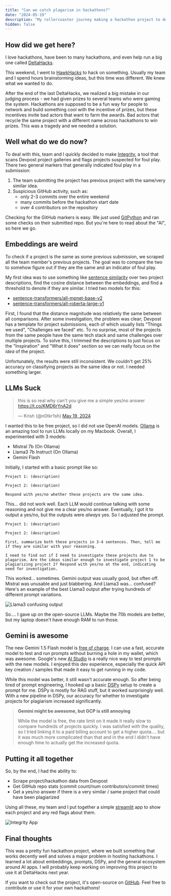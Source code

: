 ```yaml
---
title: "Can we catch plagarism in hackathons?"
date: "2024-05-19"
description: "My rollercoaster journey making a hackathon project to detect plagiarism in hackathon submissions."
hidden: false
---
```


## How did we get here?

I love hackathons, have been to many hackathons, and even help run a big one called [DeltaHacks](https://deltahacks.com).

This weekend, I went to [HawkHacks](https://hawkhacks.ca/) to hack on something. Usually my team and I spend hours brainstorming ideas, but this time was different. We knew what we wanted to do.

After the end of the last DeltaHacks, we realized a big mistake in our judging process - we had given prizes to several teams who were gaming the system. Hackathons are supposed to be a fun way for people to network and build something cool with the incentive of prizes, but these incentives invite bad actors that want to farm the awards. Bad actors that recycle the same project with a different name across hackathons to win prizes. This was a tragedy and we needed a solution.

## Well what do we do now?

To deal with this, team and I quickly decided to make [Integrity](https://github.com/Shivermist/integrity), a tool that scans Devpost project galleries and flags projects suspected for foul play. There two general markers that generally indicated foul play in a submission:

1. The team submitting the project has previous project with the same/very similar idea.
2. Suspicious GitHub activity, such as:
   - only 2-3 commits over the entire weekend
   - many commits before the hackathon start date
   - over 4 contributors on the repository

Checking for the GitHub markers is easy. We just used [GitPython](https://gitpython.readthedocs.io/en/stable/intro.html) and ran some checks on their submitted repo. But you're here to read about the "AI", so here we go.

## Embeddings are weird

To check if a project is the same as some previous submission, we scraped all the team member's previous projects. The goal was to compare the two to somehow figure out if they are the same and an indicator of foul play.

My first idea was to use something like [sentence similarity](https://huggingface.co/tasks/sentence-similarity) over two project descriptions, find the cosine distance between the embeddings, and find a threshold to denote if they are similar. I tried two models for this:

- [sentence-transformers/all-mpnet-base-v2](https://huggingface.co/sentence-transformers/all-mpnet-base-v2)
- [sentence-transformers/all-roberta-large-v1](https://huggingface.co/sentence-transformers/all-roberta-large-v1)

First, I found that the distance magnitude was relatively the same between all comparisons. After some investigation, the problem was clear; Devpost has a template for project submissions, each of which usually lists "Things we used", "Challenges we faced" etc. To no surprise, most of the projects from the same people have the same tech stack and same challenges over multiple projects. To solve this, I trimmed the descriptions to just focus on the "Inspiration" and "What it does" section so we can really focus on the _idea_ of the project.

Unfortunately, the results were still inconsistent. We couldn't get 25% accuracy on classifying projects as the same idea or not. I needed something larger.

## LLMs Suck

<blockquote class="twitter-tweet" data-theme="dark"><p lang="en" dir="ltr">this is so real why can&#39;t you give me a simple yes/no answer <a href="https://t.co/KMD6rYnA2d">https://t.co/KMD6rYnA2d</a></p>&mdash; Krish (@n0tkr1sh) <a href="https://twitter.com/n0tkr1sh/status/1792038716732555456?ref_src=twsrc%5Etfw">May 19, 2024</a></blockquote> <script async src="https://platform.twitter.com/widgets.js" charset="utf-8"></script>

I wanted this to be free project, so I did not use OpenAI models. [Ollama](https://ollama.com/) is an amazing tool to run LLMs locally on my Macbook. Overall, I experimented with 3 models:

- Mistral 7b (On Ollama)
- Llama3 7b Instruct (On Ollama)
- Gemini Flash

Initially, I started with a basic prompt like so:

```
Project 1: (description)

Project 2: (description)

Respond with yes/no whether these projects are the same idea.
```

This... did not work well. Each LLM would continue talking with some reasoning and not give me a clear yes/no answer. Eventually, I got it to output a yes/no, but the outputs were _always_ yes. So I adjusted the prompt.

```
Project 1: (description)

Project 2: (description)

First, summarize both these projects in 3-4 sentences. Then, tell me if they are similar with your reasoning.

I need to find out if I need to investigate these projects due to plagarism. Are the ideas similar enough to investigate project 1 to be plagiarizing project 2? Respond with yes/no at the end, indicating need for investigation.
```

This worked... sometimes. Gemini output was usually good, but often off. Mistral was unusable and just blabbering. And Llama3 was... confused? Here's an example of the best Llama3 output after trying hundreds of different prompt variations.

![Llama3 confusing output](/assets/i-made-an-ai-app/llama3_is_confused.png)

So.... I gave up on the open-source LLMs. Maybe the 70b models are better, but my laptop doesn't have enough RAM to run those.

## Gemini is awesome

The new Gemini 1.5 Flash model is [free of charge](https://ai.google.dev/pricing). I can use a fast, accurate model to test and run prompts without burning a hole in my wallet, which was awesome. Google's new [AI Studio](https://aistudio.google.com/) is a really nice way to test prompts with the new models. I enjoyed this dev experience, especially the quick API key creation / samples that made it easy to get running in my code.

While this model was better, it still wasn't accurate enough. So after being tired of prompt engineering, I hooked up a basic [DSPy](https://github.com/stanfordnlp/dspy) setup to create a prompt for me. DSPy is mostly for RAG stuff, but it worked surprisingly well. With a new pipeline in DSPy, our accuracy for whether to investigate projects for plagiarism increased significantly.

> **Gemini might be awesome, but GCP is still annoying**
>
> While the model is free, the rate limit on it made it really slow to compare hundreds of projects quickly. I was satisfied with the quality, so I tried linking it to a paid billing account to get a higher quota.... but it was much more complicated than that and in the end I didn't have enough time to actually get the increased quota.

## Putting it all together

So, by the end, I had the ability to:

- Scrape project/hackathon data from Devpost
- Get GitHub repo stats (commit count/num contributors/commit times)
- Get a yes/no answer if there is a very similar / same project that could have been plagiarized

Using all these, my team and I put together a simple [streamlit](https://streamlit.io/) app to show each project and any red flags about them.

![Integrity App](/assets/i-made-an-ai-app/integrity_final_app.jpeg)

## Final thoughts

This was a pretty fun hackathon project, where we built something that works decently well and solves a major problem in hosting hackathons. I learned a lot about embeddings, prompts, DSPy, and the general ecosystem around AI apps. I will probably keep working on improving this project to use it at DeltaHacks next year.

If you want to check out the project, it's open-source on [GitHub](https://github.com/Shivermist/integrity). Feel free to contribute or use it for your own hackathons!
